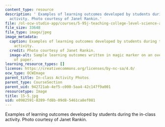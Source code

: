 ```yaml
---
content_type: resource
description: ' Examples of learning outcomes developed by students during the in-class
  activity. Photo courtesy of Janet Rankin.'
file: /ol-ocw-studio-app/courses/5-95j-teaching-college-level-science-and-engineering-fall-2015/e09825918289fd8b09d85461ca8ef081_15-5.jpg
file_size: 33648
file_type: image/jpeg
image_metadata:
  caption: Examples of learning outcomes developed by students during the in-class
    activity.
  credit: Photo courtesy of Janet Rankin.
  image-alt: Sample learning outcomes written in magic marker on an oversized sheet
    of paper.
learning_resource_types: []
license: https://creativecommons.org/licenses/by-nc-sa/4.0/
ocw_type: OCWImage
parent_title: In-class Activity Photos
parent_type: CourseSection
parent_uid: 942721ab-4ef5-c000-5aa4-42c147f9a001
resourcetype: Image
title: 15-5.jpg
uid: e0982591-8289-fd8b-09d8-5461ca8ef081
---
```

 Examples of learning outcomes developed by students during the in-class activity. Photo courtesy of Janet Rankin.